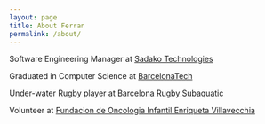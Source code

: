 ```yaml
---
layout: page
title: About Ferran
permalink: /about/
---
```


Software Engineering Manager at [Sadako Technologies](http://www.sadako.es)

Graduated in Computer Science at [BarcelonaTech](http://www.upc.edu)

Under-water Rugby player at [Barcelona Rugby Subaquatic](http://barcelonarugbysub.net/)

Volunteer at [Fundacion de Oncologia Infantil Enriqueta Villavecchia](http://www.fevillavecchia.es/)
